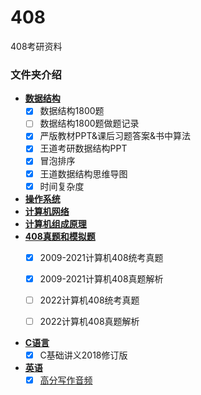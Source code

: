 # 408
408考研资料



###  文件夹介绍

-  [**数据结构**](数据结构/)
   - [x] 数据结构1800题
   - [ ] 数据结构1800题做题记录
   - [x] 严版教材PPT&课后习题答案&书中算法
   - [x] 王道考研数据结构PPT
   - [x] 冒泡排序
   - [x] 王道数据结构思维导图
   - [x] 时间复杂度
-  [**操作系统**](操作系统/)
-  [**计算机网络**](计算机网络/)
-  [**计算机组成原理**](计算机组成原理)
- [**408真题和模拟题**](408真题/)
  - [x] ​	2009-2021计算机408统考真题
  
  - [x] ​    2009-2021计算机408真题解析
  
  - [ ] ​    2022计算机408统考真题
  
  - [ ] ​    2022计算机408真题解析
-  [**C语言**](C语言/)
   - [x] C基础讲义2018修订版
-  [**英语**](英语/)
   - [x] [高分写作音频](英语/2022高分写作音频/)
